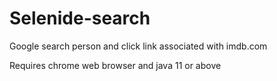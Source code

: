 # Selenide-search

Google search person and click link associated with imdb.com

Requires chrome web browser and java 11 or above